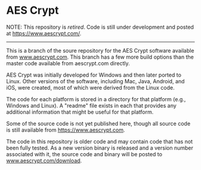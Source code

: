 # AES Crypt

NOTE: This repository is *retired*.  Code is still under development and posted at
https://www.aescrypt.com/.

<hr/>

This is a branch of the soure repository for the AES Crypt software
available from www.aescrypt.com.  This branch has a few more build options
than the master code available from aescrypt.com directly.

AES Crypt was initially developed for Windows and then later ported to Linux.
Other versions of the software, including Mac, Java, Android, and iOS, were
created, most of which were derived from the Linux code.

The code for each platform is stored in a directory for that platform
(e.g., Windows and Linux).  A "readme" file exists in each that provides
any additional information that might be useful for that platform.

Some of the source code is not yet published here, though all source code
is still available from https://www.aescrypt.com.

The code in this repository is older code and may contain code that has not been
fully tested.  As a new version binary is released and a version number associated
with it, the source code and binary will be posted to www.aescrypt.com/download.
